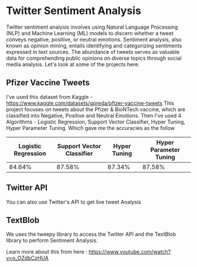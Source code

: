 # Twitter Sentiment Analysis

Twitter sentiment analysis involves using Natural Language Processing (NLP) and Machine Learning (ML) models to discern whether a tweet conveys negative, positive, or neutral emotions. Sentiment analysis, also known as opinion mining, entails identifying and categorizing sentiments expressed in text sources. The abundance of tweets serves as valuable data for comprehending public opinions on diverse topics through social media analysis. Let's look at some of the projects here:

## Pfizer Vaccine Tweets

I've used this dataset from Kaggle - https://www.kaggle.com/datasets/gpreda/pfizer-vaccine-tweets
This project focuses on tweets about the Pfizer & BioNTech vaccine, which are classified into Negative, Positive and Neutral Emotions.
Then I've used 4 Algorithms - Logistic Regression, Support Vector Classifier, Hyper Tuning, Hyper Parameter Tuning. Which gave me the accuracies as the follow 

|  Logistic Regression | Support Vector Classifier | Hyper Tuning | Hyper Parameter Tuning |
| -------------------- | ------------------------- | ------------ | ---------------------- |
|      84.64%          |           87.58%          |    87.34%    |         87.58%         |


## Twitter API 

You can also use Twitter's API to get live tweet Analysis


## TextBlob 

We uses the tweepy library to access the Twitter API and the TextBlob library to perform Sentiment Analysis. 

Learn more about this from here : https://www.youtube.com/watch?v=o_OZdbCzHUA
